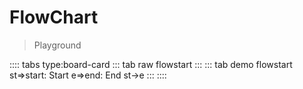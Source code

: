 # FlowChart

> Playground

:::: tabs type:board-card
::: tab raw
flowstart
:::
::: tab demo
flowstart
st=>start: Start
e=>end: End
st->e
:::
::::
